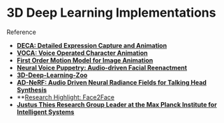 # 3D Deep Learning Implementations

Reference

* **[DECA: Detailed Expression Capture and Animation](https://github.com/YadiraF/DECA)**
* **[VOCA: Voice Operated Character Animation](https://github.com/TimoBolkart/voca)**
* **[First Order Motion Model for Image Animation](https://github.com/AliaksandrSiarohin/first-order-model)**
* **[Neural Voice Puppetry: Audio-driven Facial Reenactment](https://justusthies.github.io/posts/neural-voice-puppetry/)**
* **[3D-Deep-Learning-Zoo](https://github.com/Qingcsai/awesome-3D-Deep-Learning)**
* **[AD-NeRF: Audio Driven Neural Radiance Fields for Talking Head Synthesis](https://arxiv.org/pdf/2103.11078v1.pdf)**
* **[Research Highlight: Face2Face](https://justusthies.github.io/posts/acm-research-highlight/)
* **[Justus Thies Research Group Leader at the Max Planck Institute for Intelligent Systems](https://justusthies.github.io/)**


